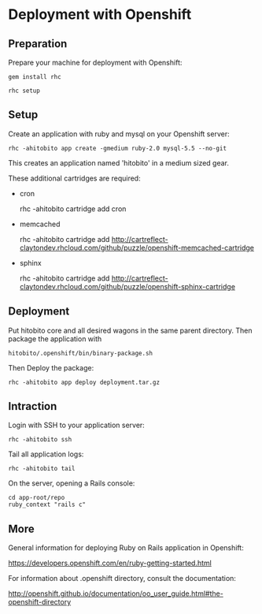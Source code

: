 # Deployment with Openshift

## Preparation

Prepare your machine for deployment with Openshift:

    gem install rhc

    rhc setup

## Setup

Create an application with ruby and mysql on your Openshift server:

    rhc -ahitobito app create -gmedium ruby-2.0 mysql-5.5 --no-git

This creates an application named 'hitobito' in a medium sized gear.

These additional cartridges are required:

* cron

    rhc -ahitobito cartridge add cron

* memcached

    rhc -ahitobito cartridge add http://cartreflect-claytondev.rhcloud.com/github/puzzle/openshift-memcached-cartridge

* sphinx

    rhc -ahitobito cartridge add http://cartreflect-claytondev.rhcloud.com/github/puzzle/openshift-sphinx-cartridge

## Deployment

Put hitobito core and all desired wagons in the same parent directory. Then package the application with

    hitobito/.openshift/bin/binary-package.sh

Then Deploy the package:

    rhc -ahitobito app deploy deployment.tar.gz

## Intraction

Login with SSH to your application server:

    rhc -ahitobito ssh

Tail all application logs:

    rhc -ahitobito tail

On the server, opening a Rails console:

    cd app-root/repo
    ruby_context "rails c"

## More

General information for deploying Ruby on Rails application in Openshift:

https://developers.openshift.com/en/ruby-getting-started.html

For information about .openshift directory, consult the documentation:

http://openshift.github.io/documentation/oo_user_guide.html#the-openshift-directory
